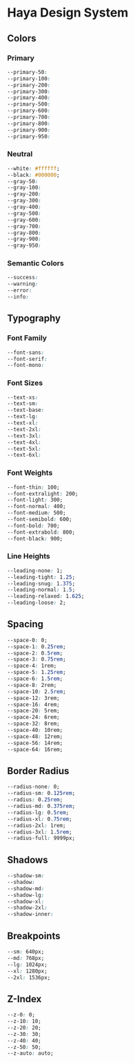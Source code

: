 # Haya Design System

## Colors

### Primary
```css
--primary-50: 
--primary-100: 
--primary-200: 
--primary-300: 
--primary-400: 
--primary-500: 
--primary-600: 
--primary-700: 
--primary-800: 
--primary-900: 
--primary-950: 
```

### Neutral
```css
--white: #ffffff;
--black: #000000;
--gray-50: 
--gray-100: 
--gray-200: 
--gray-300: 
--gray-400: 
--gray-500: 
--gray-600: 
--gray-700: 
--gray-800: 
--gray-900: 
--gray-950: 
```

### Semantic Colors
```css
--success: 
--warning: 
--error: 
--info: 
```

## Typography

### Font Family
```css
--font-sans: 
--font-serif: 
--font-mono: 
```

### Font Sizes
```css
--text-xs: 
--text-sm: 
--text-base: 
--text-lg: 
--text-xl: 
--text-2xl: 
--text-3xl: 
--text-4xl: 
--text-5xl: 
--text-6xl: 
```

### Font Weights
```css
--font-thin: 100;
--font-extralight: 200;
--font-light: 300;
--font-normal: 400;
--font-medium: 500;
--font-semibold: 600;
--font-bold: 700;
--font-extrabold: 800;
--font-black: 900;
```

### Line Heights
```css
--leading-none: 1;
--leading-tight: 1.25;
--leading-snug: 1.375;
--leading-normal: 1.5;
--leading-relaxed: 1.625;
--leading-loose: 2;
```

## Spacing
```css
--space-0: 0;
--space-1: 0.25rem;
--space-2: 0.5rem;
--space-3: 0.75rem;
--space-4: 1rem;
--space-5: 1.25rem;
--space-6: 1.5rem;
--space-8: 2rem;
--space-10: 2.5rem;
--space-12: 3rem;
--space-16: 4rem;
--space-20: 5rem;
--space-24: 6rem;
--space-32: 8rem;
--space-40: 10rem;
--space-48: 12rem;
--space-56: 14rem;
--space-64: 16rem;
```

## Border Radius
```css
--radius-none: 0;
--radius-sm: 0.125rem;
--radius: 0.25rem;
--radius-md: 0.375rem;
--radius-lg: 0.5rem;
--radius-xl: 0.75rem;
--radius-2xl: 1rem;
--radius-3xl: 1.5rem;
--radius-full: 9999px;
```

## Shadows
```css
--shadow-sm: 
--shadow: 
--shadow-md: 
--shadow-lg: 
--shadow-xl: 
--shadow-2xl: 
--shadow-inner: 
```

## Breakpoints
```css
--sm: 640px;
--md: 768px;
--lg: 1024px;
--xl: 1280px;
--2xl: 1536px;
```

## Z-Index
```css
--z-0: 0;
--z-10: 10;
--z-20: 20;
--z-30: 30;
--z-40: 40;
--z-50: 50;
--z-auto: auto;
```